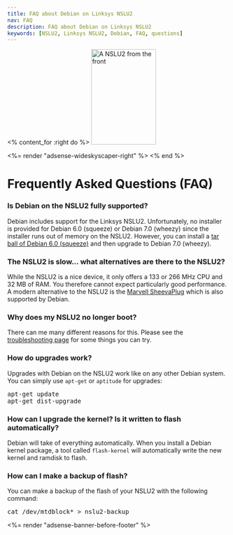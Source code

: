 ```yaml
---
title: FAQ about Debian on Linksys NSLU2
nav: FAQ
description: FAQ about Debian on Linksys NSLU2
keywords: [NSLU2, Linksys NSLU2, Debian, FAQ, questions]
---
```


<% content_for :right do %>
<img src = "../images/r_nslu2_front.jpg" class="border" alt="A NSLU2 from the front" width="148" height="218" />

<%= render "adsense-wideskyscaper-right" %>
<% end %>

<h1>Frequently Asked Questions (FAQ)</h1>

<h3>Is Debian on the NSLU2 fully supported?</h3>

Debian includes support for the Linksys NSLU2.  Unfortunately, no installer
is provided for Debian 6.0 (squeeze) or Debian 7.0 (wheezy) since the
installer runs out of memory on the NSLU2.  However, you can install a
<a href = "../unpack/">tar ball of Debian 6.0 (squeeze)</a> and then upgrade
to Debian 7.0 (wheezy).

<h3>The NSLU2 is slow... what alternatives are there to the NSLU2?</h3>

While the NSLU2 is a nice device, it only offers a 133 or 266 MHz CPU and
32 MB of RAM.  You therefore cannot expect particularly good performance.
A modern alternative to the NSLU2 is the <a href =
"/debian/kirkwood/sheevaplug/">Marvell SheevaPlug</a> which is also
supported by Debian.

<h3>Why does my NSLU2 no longer boot?</h3>

There can me many different reasons for this.  Please see the <a href =
"../troubleshooting/#debian">troubleshooting page</a> for some things you
can try.

<h3>How do upgrades work?</h3>

Upgrades with Debian on the NSLU2 work like on any other Debian system.
You can simply use `apt-get` or `aptitude` for upgrades:

<div class="code">
<pre>
apt-get update
apt-get dist-upgrade
</pre>
</div>

<h3>How can I upgrade the kernel?  Is it written to flash automatically?</h3>

Debian will take of everything automatically.  When you install a Debian
kernel package, a tool called `flash-kernel` will automatically write the
new kernel and ramdisk to flash.

<h3>How can I make a backup of flash?</h3>

You can make a backup of the flash of your NSLU2 with the following
command:

<div class="code">
<pre>
cat /dev/mtdblock* &gt; nslu2-backup
</pre>
</div>

<div class="bbf">
<%= render "adsense-banner-before-footer" %>
</div>

